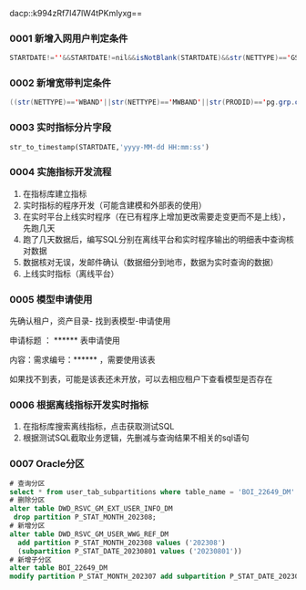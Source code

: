 dacp::k994zRf7I47lW4tPKmIyxg==

### 0001 新增入网用户判定条件

```java
STARTDATE!=''&&STARTDATE!=nil&&isNotBlank(STARTDATE)&&str(NETTYPE)=='GSM'&&(string.contains(STATUS,'US3')||STATUS=='US10')&&timeStampFormat(timeSplit(STARTDATE,"yyyy-MM-dd HH:mm:ss",1,'second'),'second','yyyyMMdd')==timeStampFormat(timeSplit(now_data(),"yyyy-MM-dd HH:mm:ss",1,'second'),'second','yyyyMMdd')&&MINI_GRID_CODE!=nil&&MINI_GRID_CODE!=""&&isNotBlank(MINI_GRID_CODE)
```

### 0002 新增宽带判定条件

```java
((str(NETTYPE)=='WBAND'||str(NETTYPE)=='MWBAND'||str(PRODID)=='pg.grp.other.rhjtkd')||(str(NETTYPE)=='FMYNET'&&(str(PRODID)=='fmynet_main_kd'||str(PRODID)=='fmynet_main_hjh')))&&(STATUS=='US10'||STATUS=='US30'||STATUS=='US28')&&timeStampFormat(timeSplit(CREATEDATE,"yyyy-MM-dd HH:mm:ss",1,'second'),'second','yyyyMMdd')==timeStampFormat(timeSplit(now_data(),"yyyy-MM-dd HH:mm:ss",1,'second'),'second','yyyyMMdd')&&MINI_GRID_CODE!=nil&&MINI_GRID_CODE!=""&&isNotBlank(MINI_GRID_CODE)
```

### 0003 实时指标分片字段

```sql
str_to_timestamp(STARTDATE,'yyyy-MM-dd HH:mm:ss')
```

### 0004 实施指标开发流程

1. 在指标库建立指标
2. 实时指标的程序开发（可能含建模和外部表的使用）
3. 在实时平台上线实时程序（在已有程序上增加更改需要走变更而不是上线），先跑几天
4. 跑了几天数据后，编写SQL分别在离线平台和实时程序输出的明细表中查询核对数据
5. 数据核对无误，发邮件确认（数据细分到地市，数据为实时查询的数据）
6. 上线实时指标（离线平台）

### 0005 模型申请使用

先确认租户，资产目录- 找到表模型-申请使用

申请标题 ： ****** 表申请使用

内容：需求编号：****** ，需要使用该表

如果找不到表，可能是该表还未开放，可以去相应租户下查看模型是否存在

### 0006 根据离线指标开发实时指标

1. 在指标库搜索离线指标，点击获取测试SQL
2. 根据测试SQL截取业务逻辑，先删减与查询结果不相关的sql语句

### 0007 Oracle分区

```sql
# 查询分区
select * from user_tab_subpartitions where table_name = 'BOI_22649_DM'
# 删除分区
alter table DWD_RSVC_GM_EXT_USER_INFO_DM
 drop partition P_STAT_MONTH_202308;
# 新增分区
alter table DWD_RSVC_GM_USER_WWG_REF_DM
  add partition P_STAT_MONTH_202308 values ('202308')
  (subpartition P_STAT_DATE_20230801 values ('20230801')) 
# 新增子分区
alter table BOI_22649_DM 
modify partition P_STAT_MONTH_202307 add subpartition P_STAT_DATE_20230702 values('20230702');
  
```








